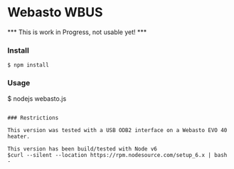 # Webasto WBUS

*** This is work in Progress, not usable yet! ***

### Install

```
$ npm install 

```

### Usage

$ nodejs webasto.js

```

### Restrictions

This version was tested with a USB ODB2 interface on a Webasto EVO 40 heater.

This version has been build/tested with Node v6
$curl --silent --location https://rpm.nodesource.com/setup_6.x | bash -
